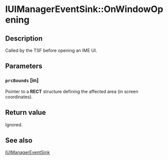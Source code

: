 # IUIManagerEventSink::OnWindowOpening

## Description

Called by the TSF before opening an IME UI.

## Parameters

### `prcBounds` [in]

Pointer to a **RECT** structure defining the affected area (in screen coordinates).

## Return value

Ignored.

## See also

[IUIManagerEventSink](https://learn.microsoft.com/windows/desktop/api/ctffunc/nn-ctffunc-iuimanagereventsink)